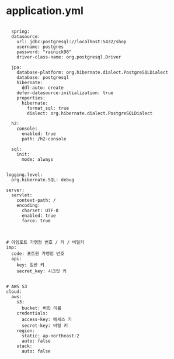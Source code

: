 # application.yml

<pre><code>
  spring:
  datasource:
    url: jdbc:postgresql://localhost:5432/shop
    username: postgres
    password: "rainick98"
    driver-class-name: org.postgresql.Driver

  jpa:
    database-platform: org.hibernate.dialect.PostgreSQLDialect
    database: postgresql
    hibernate:
      ddl-auto: create
    defer-datasource-initialization: true
    properties:
      hibernate:
        format_sql: true
        dialect: org.hibernate.dialect.PostgreSQLDialect

  h2:
    console:
      enabled: true
      path: /h2-console

  sql:
    init:
      mode: always


logging.level:
  org.hibernate.SQL: debug

server:
  servlet:
    context-path: /
    encoding:
      charset: UTF-8
      enabled: true
      force: true



# 아임포트 가맹점 번호 / 키 / 비밀키
imp:
  code: 포트원 가맹점 번호
  api:
    key: 일반 키
    secret_key: 시크릿 키


# AWS S3
cloud:
  aws:
    s3:
      bucket: 버킷 이름
    credentials:
      access-key: 에세스 키
      secret-key: 비밀 키
    region:
      static: ap-northeast-2
      auto: false
    stack:
      auto: false
</code></pre>
